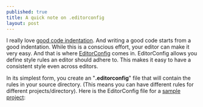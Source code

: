```yaml
---
published: true
title: A quick note on .editorconfig
layout: post
---
```

I really love [good code indentation](http://obem.be/2012/09/29/code-indention-it-is-this-simple.html). And writing a good code starts from a good indentation. While this is a conscious effort, your editor can make it very easy. And that is where [EditorConfig](http://editorconfig.org/) comes in. EditorConfig allows you define style rules an editor should adhere to. This makes it easy to have a consistent style even across editors.

In its simplest form, you create an "**.editorconfig**" file that will contain the rules in your source directory. (This means you can have different rules for different projects/directory). Here is the EditorConfig file for a [sample project](https://github.com/kehers/fave):
